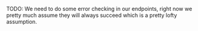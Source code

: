 TODO:
We need to do some error checking in our endpoints, right now we pretty much assume they will always succeed which is a pretty lofty assumption. 